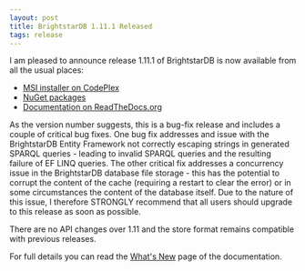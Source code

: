 ```yaml
---
layout: post
title: BrightstarDB 1.11.1 Released
tags: release
---
```


I am pleased to announce release 1.11.1 of BrightstarDB is now available from all the usual places:

 * [MSI installer on CodePlex](https://brightstardb.codeplex.com/releases/view/617774 "BrightstarDB Installer Download")
 * [NuGet packages](https://www.nuget.org/ "NuGet.org")
 * [Documentation on ReadTheDocs.org](http://brightstardb.readthedocs.org/en/1.11.1/ "BrightstarDB Documentation")

As the version number suggests, this is a bug-fix release and includes a couple of critical bug fixes. One bug fix
addresses and issue with the BrightstarDB Entity Framework not correctly escaping strings in generated SPARQL queries - 
leading to invalid SPARQL queries and the resulting failure of EF LINQ queries. The other critical fix addresses a 
concurrency issue in the BrightstarDB database file storage - this has the potential to corrupt the content of the 
cache (requiring a restart to clear the error) or in some circumstances the content of the database itself. Due to 
the nature of this issue, I therefore STRONGLY recommend that all users should upgrade to this release as soon as possible.

There are no API changes over 1.11  and the store format remains compatible with previous releases.

For full details you can read the [What's New](http://brightstardb.readthedocs.org/en/1.11.1/Whats_New) page of the documentation.
